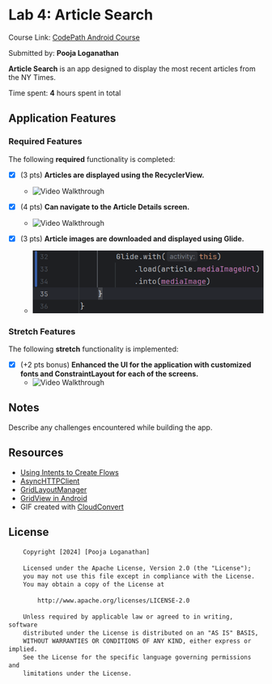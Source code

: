 # Lab 4: Article Search

Course Link: [CodePath Android Course](https://courses.codepath.org/courses/and102/unit/4#!labs)

Submitted by: **Pooja Loganathan**

**Article Search** is an app designed to display the most recent articles from the NY Times.

Time spent: **4** hours spent in total

## Application Features

### Required Features

The following **required** functionality is completed:

- [X] (3 pts) **Articles are displayed using the RecyclerView.**
    - <img src='Assets/Requirement_1.gif' title='Video Walkthrough' width='' alt='Video Walkthrough' />

- [X] (4 pts) **Can navigate to the Article Details screen.**
    - <img src='Assets/Requirement_2.gif' title='Video Walkthrough' width='' alt='Video Walkthrough' />

- [X] (3 pts) **Article images are downloaded and displayed using Glide.**
    - <img src='Assets/Requirement_3.png' title='Video Walkthrough' width='' alt='Video Walkthrough' />

### Stretch Features

The following **stretch** functionality is implemented:

- [X] (+2 pts bonus) **Enhanced the UI for the application with customized fonts and ConstraintLayout for each of the screens.**
    - <img src='Assets/Requirement_4.gif' title='Video Walkthrough' width='' alt='Video Walkthrough' />

## Notes

Describe any challenges encountered while building the app. <!-- Replace this with your specific challenges and experiences -->

## Resources

- [Using Intents to Create Flows](https://guides.codepath.org/android/Using-Intents-to-Create-Flows)
- [AsyncHTTPClient](https://guides.codepath.org/android/Using-CodePath-Async-Http-Client)
- [GridLayoutManager](https://developer.android.com/reference/kotlin/androidx/recyclerview/widget/GridLayoutManager)
- [GridView in Android](https://www.geeksforgeeks.org/gridview-in-android-with-example/)
- GIF created with [CloudConvert](https://cloudconvert.com/)

## License

```plaintext
    Copyright [2024] [Pooja Loganathan]

    Licensed under the Apache License, Version 2.0 (the "License");
    you may not use this file except in compliance with the License.
    You may obtain a copy of the License at

        http://www.apache.org/licenses/LICENSE-2.0

    Unless required by applicable law or agreed to in writing, software
    distributed under the License is distributed on an "AS IS" BASIS,
    WITHOUT WARRANTIES OR CONDITIONS OF ANY KIND, either express or implied.
    See the License for the specific language governing permissions and
    limitations under the License.